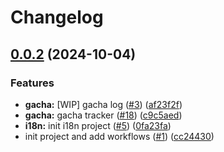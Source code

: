 # Changelog

## [0.0.2](https://github.com/JinhsiStudio/JinhsiStudio/compare/jinhsi-core-v0.0.1...jinhsi-core-v0.0.2) (2024-10-04)


### Features

* **gacha:** [WIP] gacha log ([#3](https://github.com/JinhsiStudio/JinhsiStudio/issues/3)) ([af23f2f](https://github.com/JinhsiStudio/JinhsiStudio/commit/af23f2f98eb9d6351b4812c30ba1473d7069e8ac))
* **gacha:** gacha tracker ([#18](https://github.com/JinhsiStudio/JinhsiStudio/issues/18)) ([c9c5aed](https://github.com/JinhsiStudio/JinhsiStudio/commit/c9c5aedde7d1af12612c81029ccbc5fb068070b7))
* **i18n:** init i18n project ([#5](https://github.com/JinhsiStudio/JinhsiStudio/issues/5)) ([0fa23fa](https://github.com/JinhsiStudio/JinhsiStudio/commit/0fa23fa997b05c8b4dcba34a5a183fd61ec7baed))
* init project and add workflows ([#1](https://github.com/JinhsiStudio/JinhsiStudio/issues/1)) ([cc24430](https://github.com/JinhsiStudio/JinhsiStudio/commit/cc244303f08dd11f84109cb7fc848c4516b43a96))
